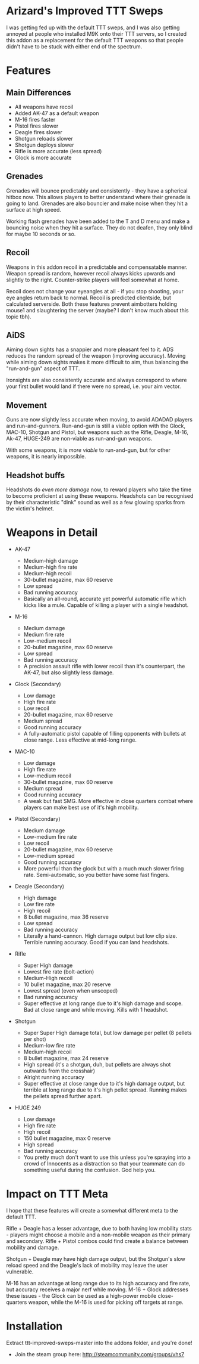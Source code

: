 # Arizard's Improved TTT Sweps

I was getting fed up with the default TTT sweps, 
and I was also getting annoyed at people who installed M9K onto their TTT servers, so
I created this addon as a replacement for the default TTT weapons so that people didn't have to be stuck with either end
of the spectrum.

# Features

## Main Differences

* All weapons have recoil
* Added AK-47 as a default weapon
* M-16 fires faster
* Pistol fires slower
* Deagle fires slower
* Shotgun reloads slower
* Shotgun deploys slower
* Rifle is more accurate (less spread)
* Glock is more accurate

## Grenades
Grenades will bounce predictably and consistently - they have a spherical hitbox now. This allows players to better understand where their grenade is going to land. 
Grenades are also bouncier and make noise when they hit a surface at high speed.

Working flash grenades have been added to the T and D menu and make a bouncing noise when they hit a surface. They do not deafen, they only blind for maybe 10 seconds or so.

## Recoil

Weapons in this addon recoil in a predictable and compensatable manner. Weapon spread is random, however recoil always
kicks upwards and slightly to the right. Counter-strike players will feel somewhat at home.

Recoil does not change your eyeangles at all - if you stop shooting, your eye angles return back to normal.
Recoil is predicted clientside, but calculated serverside. Both these features prevent aimbotters holding mouse1
and slaughtering the server (maybe? I don't know much about this topic tbh).

## AiDS

Aiming down sights has a snappier and more pleasant feel to it. ADS reduces the random spread of the weapon (improving accuracy). 
Moving while aiming down sights makes it more difficult to aim, thus balancing the "run-and-gun" aspect of TTT.

Ironsights are also consistently accurate and always correspond to where your first bullet would land if 
there were no spread, i.e. your aim vector.

## Movement

Guns are now slightly less accurate when moving, to avoid ADADAD players and run-and-gunners. Run-and-gun is still a
viable option with the Glock, MAC-10, Shotgun and Pistol, but weapons such as the Rifle, Deagle, M-16, Ak-47, HUGE-249 are non-viable
as run-and-gun weapons.

With some weapons, it is *more viable* to run-and-gun, but for other weapons, it is nearly impossible.

## Headshot buffs

Headshots do *even more damage* now, to reward players who take the time to become proficient at using these weapons. 
Headshots can be recognised by their characteristic "dink" sound as well as a few glowing sparks from the victim's helmet.

# Weapons in Detail

* AK-47
  * Medium-high damage
  * Medium-high fire rate
  * Medium-high recoil
  * 30-bullet magazine, max 60 reserve
  * Low spread
  * Bad running accuracy
  * Basically an all-round, accurate yet powerful automatic rifle which kicks like a mule. Capable of killing a player with a single headshot.
  
* M-16
  * Medium damage
  * Medium fire rate
  * Low-medium recoil
  * 20-bullet magazine, max 60 reserve
  * Low spread
  * Bad running accuracy
  * A precision assault rifle with lower recoil than it's counterpart, the AK-47, but also slightly less damage.
  
* Glock (Secondary)
  * Low damage
  * High fire rate
  * Low recoil
  * 20-bullet magazine, max 60 reserve
  * Medium spread
  * Good running accuracy
  * A fully-automatic pistol capable of filling opponents with bullets at close range. Less effective at mid-long range.
  
* MAC-10
  * Low damage
  * High fire rate
  * Low-medium recoil
  * 30-bullet magazine, max 60 reserve
  * Medium spread
  * Good running accuracy
  * A weak but fast SMG. More effective in close quarters combat where players can make best use of it's high mobility.
  
* Pistol (Secondary)
  * Medium damage
  * Low-medium fire rate
  * Low recoil
  * 20-bullet magazine, max 60 reserve
  * Low-medium spread
  * Good running accuracy
  * More powerful than the glock but with a much much slower firing rate. Semi-automatic, so you better have some fast fingers.
  
* Deagle (Secondary)
  * High damage
  * Low fire rate
  * High recoil
  * 8 bullet magazine, max 36 reserve
  * Low spread
  * Bad running accuracy
  * Literally a hand-cannon. High damage output but low clip size. Terrible running accuracy. Good if you can land headshots.
  
* Rifle
  * Super High damage
  * Lowest fire rate (bolt-action)
  * Medium-High recoil
  * 10 bullet magazine, max 20 reserve
  * Lowest spread (even when unscoped)
  * Bad running accuracy
  * Super effective at long range due to it's high damage and scope. Bad at close range and while moving. Kills with 1 headshot.

* Shotgun
  * Super Super High damage total, but low damage per pellet (8 pellets per shot)
  * Medium-low fire rate
  * Medium-high recoil
  * 8 bullet magazine, max 24 reserve
  * High spread (it's a shotgun, duh, but pellets are always shot outwards from the crosshair)
  * Alright running accuracy
  * Super effective at close range due to it's high damage output, but terrible at long range due to it's high pellet spread. Running makes the pellets spread further apart.
  
* HUGE 249
  * Low damage
  * High fire rate
  * High recoil
  * 150 bullet magazine, max 0 reserve
  * High spread
  * Bad running accuracy
  * You pretty much don't want to use this unless you're spraying into a crowd of Innocents as a distraction so that 
  your teammate can do something useful during the confusion. God help you.


# Impact on TTT Meta

I hope that these features will create a somewhat different meta to the default TTT. 

Rifle + Deagle has a lesser advantage,
due to both having low mobility stats - players might choose a mobile and a non-mobile weapon as their primary
and secondary. Rifle + Pistol combos could find create a balance between mobility and damage.

Shotgun + Deagle may have high damage output, but the Shotgun's slow reload speed and the Deagle's lack of mobility may
leave the user vulnerable.

M-16 has an advantage at long range due to its high accuracy and fire rate, but accuracy receives a major nerf while
moving. M-16 + Glock addresses these issues - the Glock can be used as a high-power mobile close-quarters weapon, while the M-16 
is used for picking off targets at range.

# Installation

Extract ttt-improved-sweps-master into the addons folder, and you're done!


* Join the steam group here: http://steamcommunity.com/groups/vhs7
